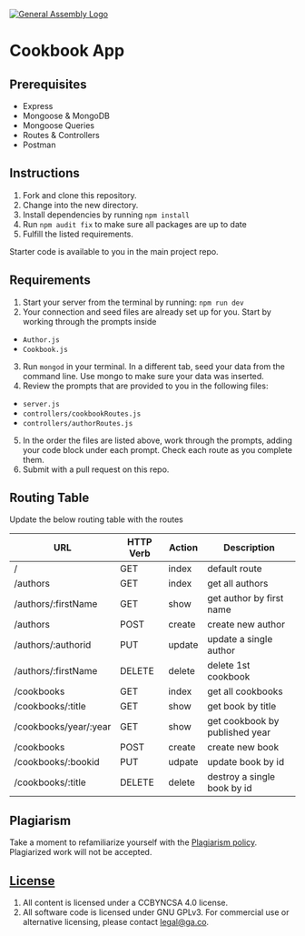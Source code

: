 [![General Assembly Logo](https://camo.githubusercontent.com/1a91b05b8f4d44b5bbfb83abac2b0996d8e26c92/687474703a2f2f692e696d6775722e636f6d2f6b6538555354712e706e67)](https://generalassemb.ly/education/web-development-immersive)

# Cookbook App

## Prerequisites

- Express
- Mongoose & MongoDB
- Mongoose Queries
- Routes & Controllers
- Postman

## Instructions

1. Fork and clone this repository.
2. Change into the new directory.
3. Install dependencies by running `npm install`
4. Run `npm audit fix` to make sure all packages are up to date
5. Fulfill the listed requirements.

Starter code is available to you in the main project repo.

## Requirements

1. Start your server from the terminal by running: `npm run dev`
2. Your connection and seed files are already set up for you. Start by working through the prompts inside

- `Author.js`
- `Cookbook.js`

3. Run `mongod` in your terminal. In a different tab, seed your data from the command line. Use mongo to make sure your data was inserted.
4. Review the prompts that are provided to you in the following files:

- `server.js`
- `controllers/cookbookRoutes.js`
- `controllers/authorRoutes.js`

5. In the order the files are listed above, work through the prompts, adding your code block under each prompt. Check each route as you complete them.
6. Submit with a pull request on this repo.

## Routing Table

Update the below routing table with the routes

| **URL**               | **HTTP Verb** | **Action** | **Description**                |
| --------------------- | ------------- | ---------- | ------------------------------ |
| /                     | GET           | index      | default route                  |
| /authors              | GET           | index      | get all authors                |
| /authors/:firstName   | GET           | show       | get author by first name       |
| /authors              | POST          | create     | create new author              |
| /authors/:authorid    | PUT           | update     | update a single author         |
| /authors/:firstName   | DELETE        | delete     | delete 1st cookbook            |
| /cookbooks            | GET           | index      | get all cookbooks              |
| /cookbooks/:title     | GET           | show       | get book by title              |
| /cookbooks/year/:year | GET           | show       | get cookbook by published year |
| /cookbooks            | POST          | create     | create new book                |
| /cookbooks/:bookid    | PUT           | udpate     | update book by id              |
| /cookbooks/:title     | DELETE        | delete     | destroy a single book by id    |

## Plagiarism

Take a moment to refamiliarize yourself with the [Plagiarism policy](https://git.generalassemb.ly/DC-WDI/Administrative/blob/master/plagiarism.md). Plagiarized work will not be accepted.

## [License](LICENSE)

1.  All content is licensed under a CC­BY­NC­SA 4.0 license.
2.  All software code is licensed under GNU GPLv3. For commercial use or
    alternative licensing, please contact legal@ga.co.

